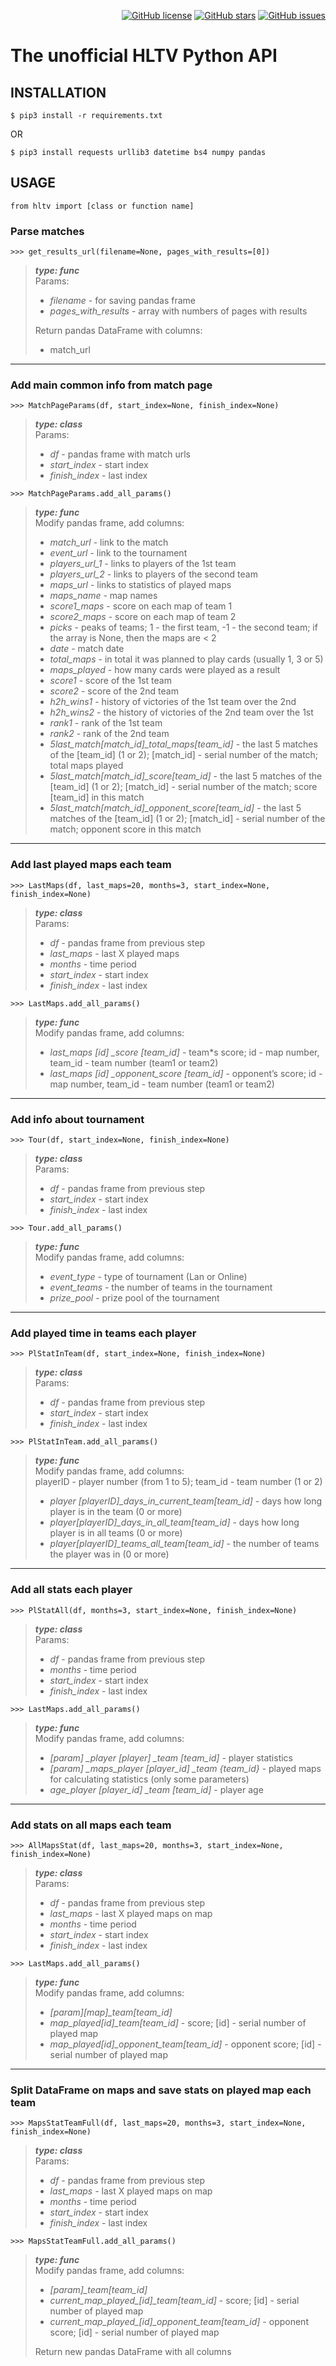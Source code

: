 <p align="right">
<a href="https://github.com/artemkush1/hltv_parser/blob/master/LICENSE"><img alt="GitHub license" src="https://img.shields.io/github/license/artemkush1/hltv_parser"></a>
<a href="https://github.com/artemkush1/hltv_parser/stargazers"><img alt="GitHub stars" src="https://img.shields.io/github/stars/artemkush1/hltv_parser"></a>
<a href="https://github.com/artemkush1/hltv_parser/issues"><img alt="GitHub issues" src="https://img.shields.io/github/issues/artemkush1/hltv_parser"></a>
</p> 

# The unofficial HLTV Python API

## INSTALLATION

```
$ pip3 install -r requirements.txt
```
OR
```
$ pip3 install requests urllib3 datetime bs4 numpy pandas
```

## USAGE

```
from hltv import [class or function name]
```

### Parse matches

```
>>> get_results_url(filename=None, pages_with_results=[0])
```
> ___type: func___ <br />
> Params:
> - *filename* - for saving pandas frame <br />
> - *pages_with_results* - array with numbers of pages with results <br />
>
> Return pandas DataFrame with columns:
> - match_url <br />

---
### Add main common info from match page

```
>>> MatchPageParams(df, start_index=None, finish_index=None)
```
> ___type: class___ <br />
> Params:
> - *df* - pandas frame with match urls
> - *start_index* - start index 
> - *finish_index* - last index

```
>>> MatchPageParams.add_all_params()
```
> ___type: func___ <br />
> Modify pandas frame, add columns:
> - *match_url* - link to the match
> - *event_url* - link to the tournament
> - *players_url_1* - links to players of the 1st team
> - *players_url_2* - links to players of the second team
> - *maps_url* - links to statistics of played maps
> - *maps_name* - map names
> - *score1_maps* - score on each map of team 1
> - *score2_maps* - score on each map of team 2
> - *picks* - peaks of teams; 1 - the first team, -1 - the second team; if the array is None, then the maps are < 2
> - *date* - match date
> - *total_maps* - in total it was planned to play cards (usually 1, 3 or 5)
> - *maps_played* - how many cards were played as a result
> - *score1* - score of the 1st team
> - *score2* - score of the 2nd team
> - *h2h_wins1* - history of victories of the 1st team over the 2nd
> - *h2h_wins2* - the history of victories of the 2nd team over the 1st
> - *rank1* - rank of the 1st team
> - *rank2* - rank of the 2nd team
> - *5last_match[match_id]_total_maps[team_id]* - the last 5 matches of the [team_id] (1 or 2); [match_id] - serial number of the match; total maps played
> - *5last_match[match_id]_score[team_id]* - the last 5 matches of the [team_id] (1 or 2); [match_id] - serial number of the match; score [team_id] in this match
> - *5last_match[match_id]_opponent_score[team_id]* - the last 5 matches of the [team_id] (1 or 2); [match_id] - serial number of the match; opponent score in this match

---
### Add last played maps each team

```
>>> LastMaps(df, last_maps=20, months=3, start_index=None, finish_index=None)
```
> ___type: class___ <br />
> Params:
> - *df* - pandas frame from previous step
> - *last_maps* - last X played maps
> - *months* - time period
> - *start_index* - start index 
> - *finish_index* - last index

```
>>> LastMaps.add_all_params()
```
> ___type: func___ <br />
> Modify pandas frame, add columns:
> - *last_maps [id] _score [team_id]* - team*s score; id - map number, team_id - team number (team1 or team2)
> - *last_maps [id] _opponent_score [team_id]* - opponent’s score; id - map number, team_id - team number (team1 or team2)

---
### Add info about tournament

```
>>> Tour(df, start_index=None, finish_index=None)
```
> ___type: class___ <br />
> Params:
> - *df* - pandas frame from previous step
> - *start_index* - start index 
> - *finish_index* - last index

```
>>> Tour.add_all_params()
```
> ___type: func___ <br />
> Modify pandas frame, add columns:
> - *event_type* - type of tournament (Lan or Online)
> - *event_teams* - the number of teams in the tournament
> - *prize_pool* - prize pool of the tournament

---
### Add played time in teams each player

```
>>> PlStatInTeam(df, start_index=None, finish_index=None)
```
> ___type: class___ <br />
> Params:
> - *df* - pandas frame from previous step
> - *start_index* - start index 
> - *finish_index* - last index

```
>>> PlStatInTeam.add_all_params()
```
> ___type: func___ <br />
> Modify pandas frame, add columns: <br />
> playerID - player number (from 1 to 5); team_id - team number (1 or 2)
> - *player [playerID]_days_in_current_team[team_id]* - days how long player is in the team (0 or more)
> - *player[playerID]_days_in_all_team[team_id]* - days how long player is in all teams (0 or more)
> - *player[playerID]_teams_all_team[team_id]* - the number of teams the player was in (0 or more)

---
### Add all stats each player

```
>>> PlStatAll(df, months=3, start_index=None, finish_index=None)
```
> ___type: class___ <br />
> Params:
> - *df* - pandas frame from previous step
> - *months* - time period
> - *start_index* - start index 
> - *finish_index* - last index

```
>>> LastMaps.add_all_params()
```
> ___type: func___ <br />
> Modify pandas frame, add columns: <br />
> - *[param] _player [player] _team [team_id]* - player statistics
> - *[param] _maps_player [player_id] _team {team_id}* - played maps for calculating statistics (only some parameters)
> - *age_player [player_id] _team [team_id]* - player age

---
### Add stats on all maps each team

```
>>> AllMapsStat(df, last_maps=20, months=3, start_index=None, finish_index=None)
```
> ___type: class___ <br />
> Params:
> - *df* - pandas frame from previous step
> - *last_maps* - last X played maps on map
> - *months* - time period
> - *start_index* - start index 
> - *finish_index* - last index

```
>>> LastMaps.add_all_params()
```
> ___type: func___ <br />
> Modify pandas frame, add columns: <br />
> - *[param][map]_team[team_id]*
> - *map_played[id]_team[team_id]* - score; [id] - serial number of played map
> - *map_played[id]_opponent_team[team_id]* - opponent score; [id] - serial number of played map

---
### Split DataFrame on maps and save stats on played map each team

```
>>> MapsStatTeamFull(df, last_maps=20, months=3, start_index=None, finish_index=None)
```
> ___type: class___ <br />
> Params:
> - *df* - pandas frame from previous step
> - *last_maps* - last X played maps on map
> - *months* - time period
> - *start_index* - start index 
> - *finish_index* - last index

```
>>> MapsStatTeamFull.add_all_params()
```
> ___type: func___ <br />
> Modify pandas frame, add columns: <br />
> - *[param]_team[team_id]*
> - *current_map_played_[id]_team[team_id]* - score; [id] - serial number of played map
> - *current_map_played_[id]_opponent_team[team_id]* - opponent score; [id] - serial number of played map
>
> Return new pandas DataFrame with all columns









